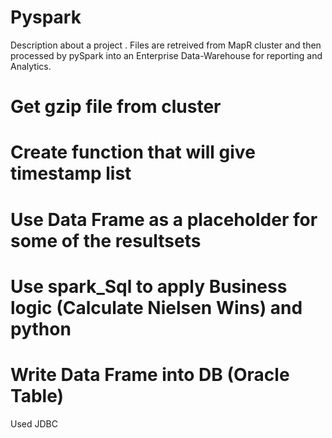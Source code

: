 # Pyspark

Description about a project .
Files are retreived from MapR cluster and then processed by pySpark into an Enterprise Data-Warehouse for reporting and Analytics.

# Get gzip file from cluster 

# Create function that will give timestamp list 

# Use Data Frame as a placeholder for some of the resultsets

# Use spark_Sql to apply Business logic (Calculate Nielsen Wins)  and python

# Write Data Frame into  DB (Oracle Table)
  Used JDBC 
